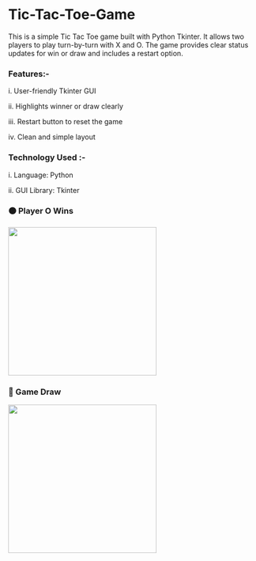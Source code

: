 # Tic-Tac-Toe-Game

This is a simple Tic Tac Toe game built with Python Tkinter. It allows two players to play turn-by-turn with X and O. The game provides clear status updates for win or draw and includes a restart option.

<h3>Features:-</h3>

i. User-friendly Tkinter GUI

ii. Highlights winner or draw clearly

iii. Restart button to reset the game

iv. Clean and simple layout

<h3> Technology Used :-</h3>

i. Language: Python

ii. GUI Library: Tkinter

<h3>🟠 Player O Wins</h3>
<img src="https://github.com/user-attachments/assets/c3069144-cc58-402e-8ec7-7868baed02e4" width="300"/>

<h3>🔴 Game Draw</h3>
<img src="https://github.com/user-attachments/assets/b039f214-c9c7-4525-aa35-caf71eac574f" width="300"/>


